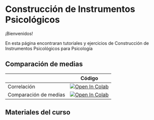 # Construcción de Instrumentos Psicológicos

¡Bienvenidos! 

En esta página encontraran tutoriales y ejercicios de Construcción de Instrumentos Psicológicos para Psicología

## Comparación de medias

|   | Código|
| - | --- | 
|Correlación| [![Open In Colab](https://colab.research.google.com/assets/colab-badge.svg)](https://colab.research.google.com/github/emiliagyr/EstadisticaExperimental/blob/main/Normalidad.ipynb)|
|Comparación de medias | [![Open In Colab](https://colab.research.google.com/assets/colab-badge.svg)](https://colab.research.google.com/github/emiliagyr/EstadisticaExperimental/blob/main/Comparación_de_medias.ipynb)|

## Materiales del curso
